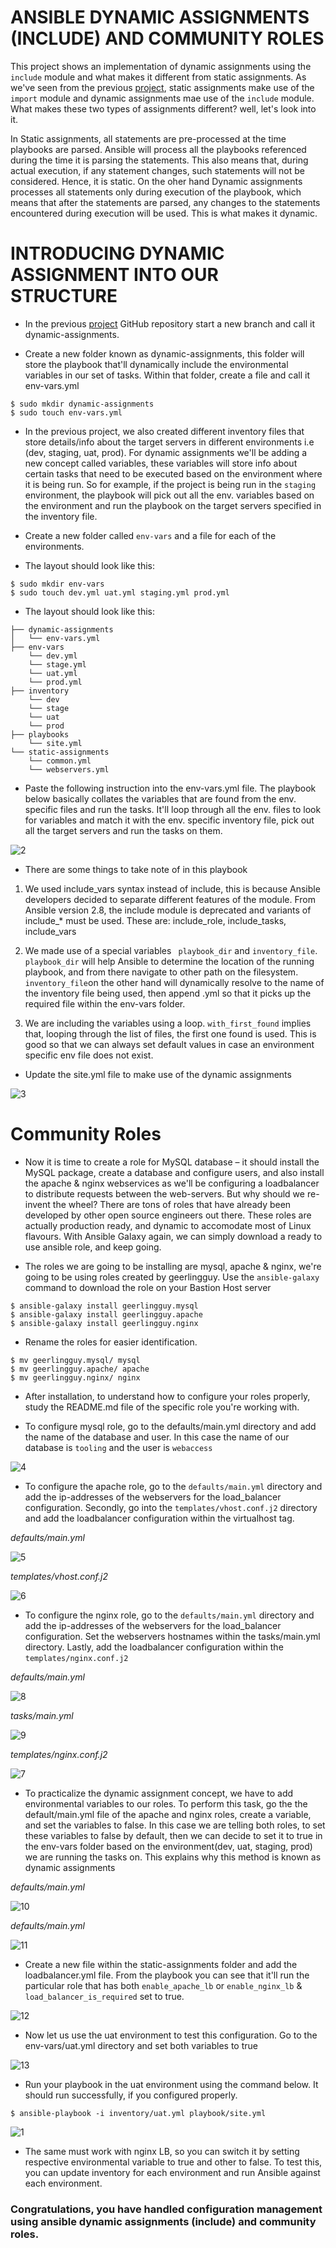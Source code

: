 # ANSIBLE DYNAMIC ASSIGNMENTS (INCLUDE) AND COMMUNITY ROLES

This project shows an implementation of dynamic assignments using the `include` module and what makes it different from static assignments. As we've seen from the previous [project](https://github.com/brpo01/ansible-static-12/blob/master/ansible-static-12.md), static assignments make use of the `import` module and dynamic assignments mae use of the `include` module. What makes these two types of assignments different? well, let's look into it.

In Static assignments, all statements are pre-processed at the time playbooks are parsed. Ansible will process all the playbooks referenced during the time it is parsing the statements. This also means that, during actual execution, if any statement changes, such statements will not be considered. Hence, it is static. On the oher hand Dynamic assignments processes all statements only during execution of the playbook, which means that after the statements are parsed, any changes to the statements encountered during execution will be used. This is what makes it dynamic.

# INTRODUCING DYNAMIC ASSIGNMENT INTO OUR STRUCTURE
- In the previous [project](https://github.com/brpo01/ansible-static-12/blob/master/ansible-static-12.md) GitHub repository start a new branch and call it dynamic-assignments.

- Create a new folder known as dynamic-assignments, this folder will store the playbook that'll dynamically include the environmental variables in our set of tasks. Within that folder, create a file and call it env-vars.yml

```
$ sudo mkdir dynamic-assignments
$ sudo touch env-vars.yml
```
- In the previous project, we also created different inventory files that store details/info about the target servers in different environments i.e (dev, staging, uat, prod). For dynamic assignments we'll be adding a new concept called variables, these variables will store info about certain tasks that need to be executed based on the environment where it is being run. So for example, if the project is being run in the `staging` environment, the playbook will pick out all the env. variables based on the environment and run the playbook on the target servers specified in the inventory file. 

- Create a new folder called `env-vars` and a file for each of the environments.

- The layout should look like this:

```
$ sudo mkdir env-vars
$ sudo touch dev.yml uat.yml staging.yml prod.yml
```
- The layout should look like this:

```
├── dynamic-assignments
│   └── env-vars.yml
├── env-vars
    └── dev.yml
    └── stage.yml
    └── uat.yml
    └── prod.yml
├── inventory
    └── dev
    └── stage
    └── uat
    └── prod
├── playbooks
    └── site.yml
└── static-assignments
    └── common.yml
    └── webservers.yml

```

- Paste the following instruction into the env-vars.yml file. The playbook below basically collates the variables that are found from the env. specific files and run the tasks. It'll loop through all the env. files to look for variables and match it with the env. specific inventory file, pick out all the target servers and run the tasks on them.

![2](https://user-images.githubusercontent.com/47898882/130084408-86d2a080-fb91-4776-bb05-6f5874487fe4.JPG)

- There are some things to take note of in this playbook

1. We used include_vars syntax instead of include, this is because Ansible developers decided to separate different features of the module. From Ansible version 2.8, the include module is deprecated and variants of include_* must be used. These are: include_role, include_tasks, include_vars

2. We made use of a special variables ` playbook_dir` and `inventory_file`. `playbook_dir` will help Ansible to determine the location of the running playbook, and from there navigate to other path on the filesystem. `inventory_file`on the other hand will dynamically resolve to the name of the inventory file being used, then append .yml so that it picks up the required file within the env-vars folder.

3. We are including the variables using a loop. `with_first_found` implies that, looping through the list of files, the first one found is used. This is good so that we can always set default values in case an environment specific env file does not exist.

- Update the site.yml file to make use of the dynamic assignments

![3](https://user-images.githubusercontent.com/47898882/130086691-60205268-fb49-41a0-b034-68598cd049f7.JPG)


# Community Roles
- Now it is time to create a role for MySQL database – it should install the MySQL package, create a database and configure users, and also install the apache & nginx webservices as we'll be configuring a loadbalancer to distribute requests between the web-servers. But why should we re-invent the wheel? There are tons of roles that have already been developed by other open source engineers out there. These roles are actually production ready, and dynamic to accomodate most of Linux flavours. With Ansible Galaxy again, we can simply download a ready to use ansible role, and keep going.

- The roles we are going to be installing are mysql, apache & nginx, we're going to be using roles created by geerlingguy. Use the `ansible-galaxy` command to download the role on your Bastion Host server

```
$ ansible-galaxy install geerlingguy.mysql
$ ansible-galaxy install geerlingguy.apache
$ ansible-galaxy install geerlingguy.nginx
```
- Rename the roles for easier identification.

```
$ mv geerlingguy.mysql/ mysql
$ mv geerlingguy.apache/ apache
$ mv geerlingguy.nginx/ nginx
```
- After installation, to understand how to configure your roles properly, study the README.md file of the specific role you're working with.

- To configure mysql role, go to the defaults/main.yml directory and add the name of the database and user. In this case the name of our database is `tooling` and the user is `webaccess`

![4](https://user-images.githubusercontent.com/47898882/130089218-91199a54-c48d-4ec8-bf19-03ab611a3350.JPG)

- To configure the apache role, go to the `defaults/main.yml` directory and add the ip-addresses of the webservers for the load_balancer configuration. Secondly, go into the `templates/vhost.conf.j2` directory and add the loadbalancer configuration within the virtualhost tag. 

*defaults/main.yml*

![5](https://user-images.githubusercontent.com/47898882/130089646-d1218ad9-eaa0-47aa-bf9b-2a5e0fe2331f.JPG)

*templates/vhost.conf.j2*

![6](https://user-images.githubusercontent.com/47898882/130090545-cfc8ca2e-7289-44bd-9fed-8c0a6230441a.JPG)

- To configure the nginx role, go to the `defaults/main.yml` directory and add the ip-addresses of the webservers for the load_balancer configuration. Set the webservers hostnames within the tasks/main.yml directory. Lastly, add the loadbalancer configuration within the `templates/nginx.conf.j2`

*defaults/main.yml*

![8](https://user-images.githubusercontent.com/47898882/130092099-eb8cb24b-4101-4d81-a24f-a8bbfebc91cb.JPG)

*tasks/main.yml*

![9](https://user-images.githubusercontent.com/47898882/130092111-61bcb5b5-1a2e-40b1-8e79-d427443875b8.JPG)

*templates/nginx.conf.j2*

![7](https://user-images.githubusercontent.com/47898882/130092718-0e8e4dbd-95a9-4353-a785-e528416243ae.JPG)

- To practicalize the dynamic assignment concept, we have to add environmental variables to our roles. To perform this task, go the the default/main.yml file of the apache and nginx roles, create a variable, and set the variables to false. In this case we are telling both roles, to set these variables to false by default, then we can decide to set it to true in the env-vars folder based on the environment(dev, uat, staging, prod) we are running the tasks on. This explains why this method is known as dynamic assignments

*defaults/main.yml*

![10](https://user-images.githubusercontent.com/47898882/130093789-6b29d0d3-5331-4633-a11f-cb4ab64b62e8.JPG)

*defaults/main.yml*

![11](https://user-images.githubusercontent.com/47898882/130093803-25f5485e-f09a-43fe-b733-cb2dd103c4d6.JPG)

- Create a new file within the static-assignments folder and add the loadbalancer.yml file. From the playbook you can see that it'll run the particular role that has both `enable_apache_lb` or `enable_nginx_lb` & `load_balancer_is_required` set to true.

![12](https://user-images.githubusercontent.com/47898882/130094865-33825ea9-ad09-42d9-9035-e49c1b7635fd.JPG)

- Now let us use the uat environment to test this configuration. Go to the env-vars/uat.yml directory and set both variables to true

![13](https://user-images.githubusercontent.com/47898882/130095697-034cbc13-fa67-4a9b-b815-d9cf586d2769.JPG)

- Run your playbook in the uat environment using the command below. It should run successfully, if you configured properly.

```
$ ansible-playbook -i inventory/uat.yml playbook/site.yml
```
![1](https://user-images.githubusercontent.com/47898882/130096037-9185348e-7f67-4dde-86ea-0dad0bc3fdc2.JPG)

- The same must work with nginx LB, so you can switch it by setting respective environmental variable to true and other to false. To test this, you can update inventory for each environment and run Ansible against each environment. 

### Congratulations, you have handled configuration management using ansible dynamic assignments (include) and community roles.

